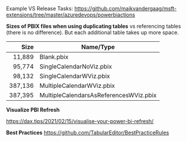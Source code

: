 Example VS Release Tasks: https://github.com/maikvandergaag/msft-extensions/tree/master/azuredevops/powerbiactions


**Sizes of PBIX files when using duplicating tables** vs referencing tables (there is no difference). But each additional table takes up more space.

|Size|Name/Type|
|---:|---|
| 11,889|Blank.pbix
| 95,774|SingleCalendarNoViz.pbix
| 98,132|SingleCalendarWViz.pbix
|387,136|MultipleCalendarWViz.pbix
|387,395|MultipleCalendarsAsReferencesWViz.pbix


**Visualize PBI Refresh**

https://dax.tips/2021/02/15/visualise-your-power-bi-refresh/

**Best Practices**
https://github.com/TabularEditor/BestPracticeRules
